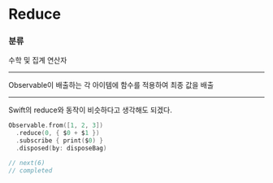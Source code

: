 # Reduce

### 분류

수학 및 집계 연산자

---

Observable이 배출하는 각 아이템에 함수를 적용하여 최종 값을 배출

---

Swift의 reduce와 동작이 비슷하다고 생각해도 되겠다.

```swift
Observable.from([1, 2, 3])
  .reduce(0, { $0 + $1 })
  .subscribe { print($0) }
  .disposed(by: disposeBag)

// next(6)
// completed
```

